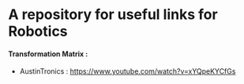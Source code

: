 # A repository for useful links for Robotics 


#### Transformation Matrix : 
- AustinTronics :
https://www.youtube.com/watch?v=xYQpeKYCfGs
